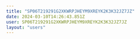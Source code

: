 ```yaml
---
title: "SP06T219291G2XKWRPJHEYM9XREYK2K3K32JZ7JZ"
date: 2024-03-10T14:26:43.851Z
user: SP06T219291G2XKWRPJHEYM9XREYK2K3K32JZ7JZ
layout: "users"
---
```

    
